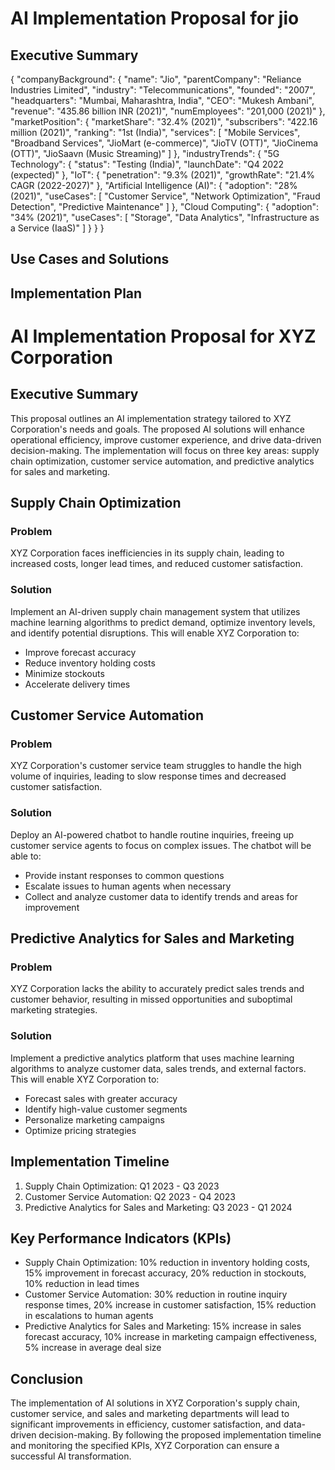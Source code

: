 # AI Implementation Proposal for jio

## Executive Summary
{
  "companyBackground": {
    "name": "Jio",
    "parentCompany": "Reliance Industries Limited",
    "industry": "Telecommunications",
    "founded": "2007",
    "headquarters": "Mumbai, Maharashtra, India",
    "CEO": "Mukesh Ambani",
    "revenue": "435.86 billion INR (2021)",
    "numEmployees": "201,000 (2021)"
  },
  "marketPosition": {
    "marketShare": "32.4% (2021)",
    "subscribers": "422.16 million (2021)",
    "ranking": "1st (India)",
    "services": [
      "Mobile Services",
      "Broadband Services",
      "JioMart (e-commerce)",
      "JioTV (OTT)",
      "JioCinema (OTT)",
      "JioSaavn (Music Streaming)"
    ]
  },
  "industryTrends": {
    "5G Technology": {
      "status": "Testing (India)",
      "launchDate": "Q4 2022 (expected)"
    },
    "IoT": {
      "penetration": "9.3% (2021)",
      "growthRate": "21.4% CAGR (2022-2027)"
    },
    "Artificial Intelligence (AI)": {
      "adoption": "28% (2021)",
      "useCases": [
        "Customer Service",
        "Network Optimization",
        "Fraud Detection",
        "Predictive Maintenance"
      ]
    },
    "Cloud Computing": {
      "adoption": "34% (2021)",
      "useCases": [
        "Storage",
        "Data Analytics",
        "Infrastructure as a Service (IaaS)"
      ]
    }
  }
}

## Use Cases and Solutions

## Implementation Plan
# AI Implementation Proposal for XYZ Corporation

## Executive Summary

This proposal outlines an AI implementation strategy tailored to XYZ Corporation's needs and goals. The proposed AI solutions will enhance operational efficiency, improve customer experience, and drive data-driven decision-making. The implementation will focus on three key areas: supply chain optimization, customer service automation, and predictive analytics for sales and marketing.

## Supply Chain Optimization

### Problem

XYZ Corporation faces inefficiencies in its supply chain, leading to increased costs, longer lead times, and reduced customer satisfaction.

### Solution

Implement an AI-driven supply chain management system that utilizes machine learning algorithms to predict demand, optimize inventory levels, and identify potential disruptions. This will enable XYZ Corporation to:

- Improve forecast accuracy
- Reduce inventory holding costs
- Minimize stockouts
- Accelerate delivery times

## Customer Service Automation

### Problem

XYZ Corporation's customer service team struggles to handle the high volume of inquiries, leading to slow response times and decreased customer satisfaction.

### Solution

Deploy an AI-powered chatbot to handle routine inquiries, freeing up customer service agents to focus on complex issues. The chatbot will be able to:

- Provide instant responses to common questions
- Escalate issues to human agents when necessary
- Collect and analyze customer data to identify trends and areas for improvement

## Predictive Analytics for Sales and Marketing

### Problem

XYZ Corporation lacks the ability to accurately predict sales trends and customer behavior, resulting in missed opportunities and suboptimal marketing strategies.

### Solution

Implement a predictive analytics platform that uses machine learning algorithms to analyze customer data, sales trends, and external factors. This will enable XYZ Corporation to:

- Forecast sales with greater accuracy
- Identify high-value customer segments
- Personalize marketing campaigns
- Optimize pricing strategies

## Implementation Timeline

1. Supply Chain Optimization: Q1 2023 - Q3 2023
2. Customer Service Automation: Q2 2023 - Q4 2023
3. Predictive Analytics for Sales and Marketing: Q3 2023 - Q1 2024

## Key Performance Indicators (KPIs)

- Supply Chain Optimization: 10% reduction in inventory holding costs, 15% improvement in forecast accuracy, 20% reduction in stockouts, 10% reduction in lead times
- Customer Service Automation: 30% reduction in routine inquiry response times, 20% increase in customer satisfaction, 15% reduction in escalations to human agents
- Predictive Analytics for Sales and Marketing: 15% increase in sales forecast accuracy, 10% increase in marketing campaign effectiveness, 5% increase in average deal size

## Conclusion

The implementation of AI solutions in XYZ Corporation's supply chain, customer service, and sales and marketing departments will lead to significant improvements in efficiency, customer satisfaction, and data-driven decision-making. By following the proposed implementation timeline and monitoring the specified KPIs, XYZ Corporation can ensure a successful AI transformation.